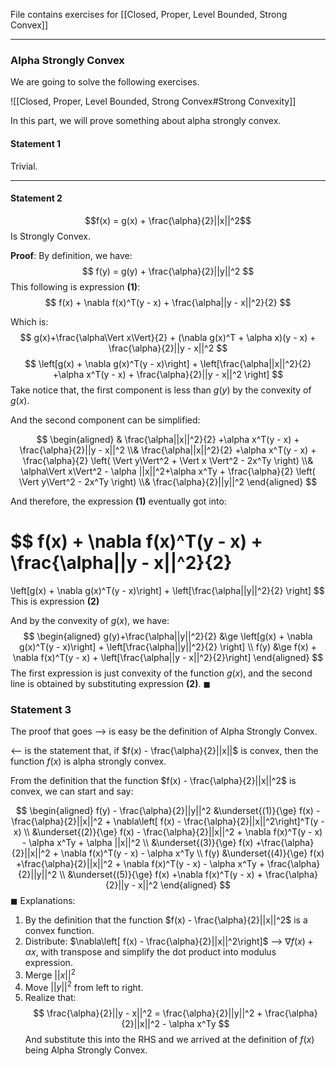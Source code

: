 File contains exercises for [[Closed, Proper, Level Bounded, Strong Convex]]

---
### **Alpha Strongly Convex**
We are going to solve the following exercises. 

![[Closed, Proper, Level Bounded, Strong Convex#Strong Convexity]]

In this part, we will prove something about alpha strongly convex. 

#### **Statement 1**
Trivial. 

---
#### Statement 2
$$f(x) = g(x) + \frac{\alpha}{2}||x||^2$$
Is Strongly Convex.

**Proof**:
By definition, we have: 
$$
f(y) = g(y) + \frac{\alpha}{2}||y||^2
$$ 
This following is expression **(1)**: 
$$
f(x) + \nabla f(x)^T(y - x) + \frac{\alpha||y - x||^2}{2}
$$

Which is: 
$$
g(x)+\frac{\alpha\Vert x\Vert}{2} + (\nabla g(x)^T + \alpha x)(y - x) + \frac{\alpha}{2}||y - x||^2
$$
$$
\left[g(x) + \nabla g(x)^T(y - x)\right] + 
\left[\frac{\alpha||x||^2}{2}
+\alpha x^T(y - x) + \frac{\alpha}{2}||y - x||^2
\right]
$$
Take notice that, the first component is less than $g(y)$ by the convexity of $g(x)$. 

And the second component can be simplified: 

$$
\begin{aligned}
	&
	\frac{\alpha||x||^2}{2}
	+\alpha x^T(y - x) + \frac{\alpha}{2}||y - x||^2
	\\&
	\frac{\alpha||x||^2}{2}
	+\alpha x^T(y - x) + \frac{\alpha}{2}
	\left(
		\Vert y\Vert^2 + \Vert x \Vert^2 - 2x^Ty
	\right)
	\\&
	\alpha\Vert x\Vert^2 - \alpha ||x||^2+\alpha x^Ty
	+
	\frac{\alpha}{2}
	\left(
		\Vert y\Vert^2 - 2x^Ty
	\right)
	\\&
	\frac{\alpha}{2}||y||^2
\end{aligned}
$$

And therefore, the expression **(1)** eventually got into: 

$$
f(x) + \nabla f(x)^T(y - x) + \frac{\alpha||y - x||^2}{2}
=
\left[g(x) + \nabla g(x)^T(y - x)\right] + 
\left[\frac{\alpha||y||^2}{2}
\right]
$$
This is expression **(2)**

And by the convexity of $g(x)$, we have: 
$$
\begin{aligned} 
	g(y)+\frac{\alpha||y||^2}{2} &\ge
	\left[g(x) + \nabla g(x)^T(y - x)\right] + 
	\left[\frac{\alpha||y||^2}{2}
	\right]
	\\
	f(y) &\ge f(x) + \nabla f(x)^T(y - x) + \left[\frac{\alpha||y - x||^2}{2}\right]
\end{aligned}
$$
The first expression is just convexity of the function $g(x)$, and the second line is obtained by substituting expression **(2)**. 
$\blacksquare$

### Statement 3
The proof that goes --> is easy be the definition of Alpha Strongly Convex. 

<-- is the statement that, if $f(x) - \frac{\alpha}{2}||x||$ is convex, then the function $f(x)$ is alpha strongly convex. 

From the definition that the function $f(x) - \frac{\alpha}{2}||x||^2$ is convex, we can start and say: 

$$
\begin{aligned}
	f(y) - \frac{\alpha}{2}||y||^2 
	&\underset{(1)}{\ge}
	f(x) - \frac{\alpha}{2}||x||^2
	+ 
	\nabla\left[ f(x) - \frac{\alpha}{2}||x||^2\right]^T(y - x)
	\\
	&\underset{(2)}{\ge}
	f(x) - \frac{\alpha}{2}||x||^2 + \nabla f(x)^T(y - x) - \alpha x^Ty + \alpha ||x||^2
	\\
	&\underset{(3)}{\ge}
	f(x) +\frac{\alpha}{2}||x||^2 + \nabla f(x)^T(y - x) - \alpha x^Ty
	\\ 
	f(y) &\underset{(4)}{\ge}
	f(x) +\frac{\alpha}{2}||x||^2 + \nabla f(x)^T(y - x) - \alpha x^Ty + \frac{\alpha}{2}||y||^2 
	\\
	&\underset{(5)}{\ge}
	f(x) +\nabla f(x)^T(y - x) + \frac{\alpha}{2}||y - x||^2
\end{aligned}
$$
$\blacksquare$
Explanations: 
1. By the definition that the function $f(x) - \frac{\alpha}{2}||x||^2$ is a convex function. 
2. Distribute: $\nabla\left[ f(x) - \frac{\alpha}{2}||x||^2\right]$ --> $\nabla f(x) + \alpha x$, with transpose and simplify the dot product into modulus expression. 
3. Merge $||x||^2$
4. Move $||y||^2$ from left to right. 
5. Realize that: 
$$
\frac{\alpha}{2}||y - x||^2
=
\frac{\alpha}{2}||y||^2 + \frac{\alpha}{2}||x||^2 - \alpha x^Ty
$$
And substitute this into the RHS and we arrived at the definition of $f(x)$ being Alpha Strongly Convex. 

